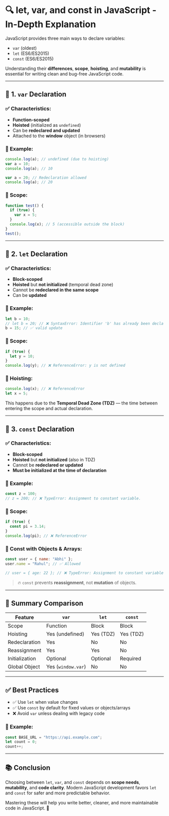 # 🔍 let, var, and const in JavaScript - In-Depth Explanation

JavaScript provides three main ways to declare variables:

* `var` (oldest)
* `let` (ES6/ES2015)
* `const` (ES6/ES2015)

Understanding their **differences**, **scope**, **hoisting**, and **mutability** is essential for writing clean and bug-free JavaScript code.

---

## 📌 1. `var` Declaration

### ✅ Characteristics:

* **Function-scoped**
* **Hoisted** (initialized as `undefined`)
* Can be **redeclared and updated**
* Attached to the **window** object (in browsers)

### 🔹 Example:

```js
console.log(a); // undefined (due to hoisting)
var a = 10;
console.log(a); // 10

var a = 20; // Redeclaration allowed
console.log(a); // 20
```

### 🔸 Scope:

```js
function test() {
  if (true) {
    var x = 5;
  }
  console.log(x); // 5 (accessible outside the block)
}
test();
```

---

## 📌 2. `let` Declaration

### ✅ Characteristics:

* **Block-scoped**
* **Hoisted** but **not initialized** (temporal dead zone)
* Cannot be **redeclared in the same scope**
* Can be **updated**

### 🔹 Example:

```js
let b = 10;
// let b = 20; // ❌ SyntaxError: Identifier 'b' has already been declared
b = 15; // ✅ valid update
```

### 🔸 Scope:

```js
if (true) {
  let y = 10;
}
console.log(y); // ❌ ReferenceError: y is not defined
```

### 🔸 Hoisting:

```js
console.log(x); // ❌ ReferenceError
let x = 5;
```

This happens due to the **Temporal Dead Zone (TDZ)** — the time between entering the scope and actual declaration.

---

## 📌 3. `const` Declaration

### ✅ Characteristics:

* **Block-scoped**
* **Hoisted** but **not initialized** (also in TDZ)
* Cannot be **redeclared or updated**
* **Must be initialized at the time of declaration**

### 🔹 Example:

```js
const z = 100;
// z = 200; // ❌ TypeError: Assignment to constant variable.
```

### 🔸 Scope:

```js
if (true) {
  const pi = 3.14;
}
console.log(pi); // ❌ ReferenceError
```

### 🔸 Const with Objects & Arrays:

```js
const user = { name: "Abhi" };
user.name = "Rahul"; // ✅ Allowed

// user = { age: 22 }; // ❌ TypeError: Assignment to constant variable
```

> 🔥 `const` prevents **reassignment**, not **mutation** of objects.

---

## 🧠 Summary Comparison

| Feature        | `var`              | `let`     | `const`   |
| -------------- | ------------------ | --------- | --------- |
| Scope          | Function           | Block     | Block     |
| Hoisting       | Yes (undefined)    | Yes (TDZ) | Yes (TDZ) |
| Redeclaration  | Yes                | No        | No        |
| Reassignment   | Yes                | Yes       | No        |
| Initialization | Optional           | Optional  | Required  |
| Global Object  | Yes (`window.var`) | No        | No        |

---

## ✅ Best Practices

* ✅ Use `let` when value changes
* ✅ Use `const` by default for fixed values or objects/arrays
* ❌ Avoid `var` unless dealing with legacy code

### 🔹 Example:

```js
const BASE_URL = "https://api.example.com";
let count = 0;
count++;
```

---

## 📚 Conclusion

Choosing between `let`, `var`, and `const` depends on **scope needs**, **mutability**, and **code clarity**. Modern JavaScript development favors `let` and `const` for safer and more predictable behavior.

Mastering these will help you write better, cleaner, and more maintainable code in JavaScript. 🚀
